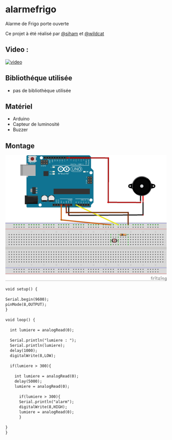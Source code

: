 # alarmefrigo

Alarme de Frigo porte ouverte

Ce projet à été réalisé par [@siham](https://github.com/siham87) et [@wildcat](https://github.com/wildcat7534)

## Video :
[![video](https://img.youtube.com/vi/rAtIEVhXILA/0.jpg)](https://www.youtube.com/watch?v=rAtIEVhXILA)


## **Bibliothéque utilisée**
+ pas de bibliothèque utilisée

## **Matériel**
+ Arduino
+ Capteur de luminosité
+ Buzzer

## **Montage**

![schema : ](alarmefrigo_bb.jpg)

```
void setup() {

Serial.begin(9600);
pinMode(8,OUTPUT);
}

void loop() {
  
  int lumiere = analogRead(0);

  Serial.println("lumiere : ");
  Serial.println(lumiere);
  delay(1000);
  digitalWrite(8,LOW);
  
  if(lumiere > 300){

    int lumiere = analogRead(0);
    delay(5000);
    lumiere = analogRead(0);
  
      if(lumiere > 300){
      Serial.println("alarm");
      digitalWrite(8,HIGH);
      lumiere = analogRead(0);
      }
  
}
}
```
